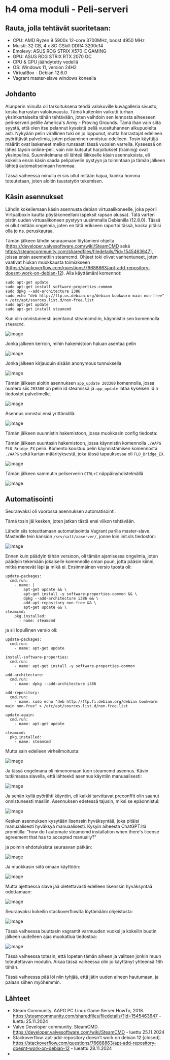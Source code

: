 # h4 oma moduli - Peli-serveri

## Rauta, jolla tehtävät suoritetaan: 
* CPU: AMD Ryzen 9 5900x 12-core 3700MHz, boost 4950 MHz
* Muisti: 32 GB, 4 x 8G GSkill DDR4 3200c14
* Emolevy: ASUS ROG STRIX X570-E GAMING
* GPU: ASUS ROG STRIX RTX 2070 OC
* CPU & GPU jäähdytetty vedellä 
* OS: Windows 11, version 24H2
* VirtualBox - Debian 12.6.0
* Vagrant master-slave windows koneella

## Johdanto

Alunperin minulla oli tarkoituksena tehdä valokuville kuvagalleria sivusto, koska harrastan valokuvausta. Tämä kuitenkin vaikutti turhan yksinkertaiselta tähän tehtävään, joten vaihdoin sen lennosta aiheeseen peli-serveri pelille America's Army - Proving Grounds. Tämä ihan vain siitä syystä, että olen itse pelannut kyseistä peliä vuosituhannen alkupuolelta asti. Nykyään pelin virallinen tuki on jo loppunut, mutta harrastajat edelleen pyörittävät palvelimia, joten pelaaminen onnistuu edelleen. Tosin käyttäjä määrät ovat laskeneet melko runsaasti tässä vuosien varrella. Kyseessä on lähes täysin online-peli, vain niin kutsutut harjoitukset (training) ovat yksinpelinä. Suunnitelmana oli lähteä liikkeelle käsin asennuksista, eli kokeilla ensin käsin saada pelipalvelin pystyyn ja toimintaan ja tämän jälkeen lähteä automatisoimaan hommaa.

Tässä vaiheessa minulla ei siis ollut mitään hajua, kuinka homma toteutetaan, joten aloitin taustatyön tekemisen.

## Käsin asennukset

Lähdin kokeilemaan käsin asennusta debian virtuaalikoneelle, joka pyörii Virtualboxin kautta pöytäkoneellani (speksit rapsan alussa). Tätä varten pistin uuden virtuaalikoneen pystyyn uusimmalla Debianilla (12.8.0). Tässä ei ollut mitään ongelmia, joten en tätä erikseen raportoi tässä, koska pitäisi olla jo ns. peruskauraa.

Tämän jälkeen lähdin seuraamaan löytämieni ohjeita (https://developer.valvesoftware.com/wiki/SteamCMD sekä https://steamcommunity.com/sharedfiles/filedetails/?id=1545463647), joissa ensin asennettiin steamcmd. Ohjeet toki olivat vanhentuneet, joten vaativat hiukan muokkausta toimiakseen (https://stackoverflow.com/questions/76688863/apt-add-repository-doesnt-work-on-debian-12). Alla käyttämäni komennot:

```
sudo apt-get update
sudo apt-get install software-properties-common
sudo dpkg --add-architecture i386
sudo echo "deb http://ftp.us.debian.org/debian bookworm main non-free" > /etc/apt/sources.list.d/non-free.list
sudo apt-get update
sudo apt-get install steamcmd
```

Kun olin onnistuneesti asentanut steamcmd:in, käynnistin sen komennolla `steamcmd`.

![image](https://github.com/user-attachments/assets/8e363bca-29b4-4d47-b5f9-72be2900afc9)

Jonka jälkeen kerroin, mihin hakemistoon haluan asentaa pelin

![image](https://github.com/user-attachments/assets/87f402c4-e9d4-49f7-b535-840559a2ed61)

Jonka jälkeen kirjauduin sisään anonymous tunnuksella

![image](https://github.com/user-attachments/assets/dab68949-19bd-43f4-a1ea-d9ecdfc04205)


Tämän jälkeen aloitin asennuksen `app_update 203300` komennolla, jossa numero siis `203300` on pelin id steamissä ja `app_update` lataa kyseisen id:n tiedostot palvelimelle. 

![image](https://github.com/user-attachments/assets/4e3f6bfb-f123-468c-9085-7eb598a6081b)

Asennus onnistui ensi yrittämällä:

![image](https://github.com/user-attachments/assets/14853f5b-4e5e-40da-bdcb-3d3a8d4a2a35)

Tämän jälkeen suunnistin hakemistoon, jossa muokkasin config tiedosta:

Tämän jälkeen suuntasin hakemistoon, jossa käynnistin komennolla `./AAPG FLO_Bridge_EX` pelin. Komento koostuu pelin käynnistämisen komennosta `./AAPG` sekä kartan määrityksestä, joka tässä tapauksessa oli `FLO_Bridge_EX`.

![image](https://github.com/user-attachments/assets/ec0ab28d-1279-4d85-bd7f-d2460097d041)

Tämän jälkeen sammutin peliserverin `CTRL+C` näppäinyhdistelmällä

![image](https://github.com/user-attachments/assets/60961a00-9427-4272-bd9d-75b23da5cf5f)


## Automatisointi

Seuraavaksi oli vuorossa asennuksen automatisointi. 

Tämä tosin jäi kesken, joten jatkan tästä ensi viikon tehtävään.

Lähdin siis toteuttamaan automatisointia Vagrant parilla master-slave. Masterille tein kansion `/srv/salt/aaserver/`, jonne loin init.sls tiedoston:

![image](https://github.com/user-attachments/assets/c6534ade-c3c2-472f-9ede-1a9b92a5dfd7)

Ennen kuin päädyin tähän versioon, oli tämän ajamisessa ongelmia, joten päädyin tekemään jokaiselle komennolle oman puun, jotta pääsin kiinni, mitkä menevät läpi ja mikä ei. Ensimmäinen versio tuosta oli:

```
update-packages:
  cmd.run:
    - name: |
        apt-get update && \
        apt-get install -y software-properties-common && \
        dpkg --add-architecture i386 && \
        add-apt-repository non-free && \
        apt-get update && \
steamcmd:
    pkg.installed:
      - name: steamcmd
```
ja sii lopullinen versio oli:

```
update-packages:
  cmd.run:
    - name: apt-get update

install-software-properties:
  cmd.run:
    - name: apt-get install -y software-properties-common

add-architecture:
  cmd.run:
    - name: dpkg --add-architecture i386

add-repository:
  cmd.run:
    - name: sudo echo "deb http://ftp.fi.debian.org/debian bookworm main non-free" > /etc/apt/sources.list.d/non-free.list

update-again:
  cmd.run:
    - name: apt-get update

steamcmd:
  pkg.installed:
    - name: steamcmd
```

Mutta sain edelleen virheilmoitusta:

![image](https://github.com/user-attachments/assets/5b35bfab-6145-4e39-9fce-f26264ddd0e4)

Ja tässä ongelmana oli nimenomaan tuon steamcmd asennus. Kävin tutkimassa slavella, että lähteekö asennus käyntiin manuaalisesti:

![image](https://github.com/user-attachments/assets/223e9068-fa32-4d09-b04f-dcac9579499a)

Ja sehän kyllä pyörähti käyntiin, eli kaikki tarvittavat preconffit olin saanut onnistuneesti maaliin. Asennuksen edetessä tajusin, miksi se epäonnistui:

![image](https://github.com/user-attachments/assets/626f41d7-fefa-44b5-987e-fbe89e6d875b)

Kesken asennuksen kysytään lisenssin hyväksyntää, joka pitäisi manuaalisesti hyväksyä manuaalisesti. Kysyin aiheesta ChatGPT:ltä promitilla: "how do I automate steamcmd installation when there's license agreement that has to accepted manually?"

ja poimin ehdotuksista seuraavan pätkän:

![image](https://github.com/user-attachments/assets/66f286ce-5757-466b-9300-da35a9ebee7d)

Ja muokkasin siitä omaan käyttöön:

![image](https://github.com/user-attachments/assets/38902beb-d20b-42d2-a55b-b04a5f4ba2f2)

Mutta ajettaessa slave jää oletettavasti edelleen lisenssin hyväksyntää odottamaan:

![image](https://github.com/user-attachments/assets/218b61ad-9ef4-425e-9e8f-a0d683795a8c)

Seuraavaksi kokeilin stackoverflowlta löytämääni ohjeistusta:

![image](https://github.com/user-attachments/assets/8629ef66-5ab9-4ead-acc0-61e4f68a6538)

Tässä vaiheessa buuttasin vagrantit varmuuden vuoksi ja kokeilin buutin jälkeen uudelleen ajaa muokattua tiedostoa:

![image](https://github.com/user-attachments/assets/32c1a82b-c9bd-48ae-8768-9f9dbbcfd4c7)

Tässä vaiheessa totesin, että lopetan tämän aiheen ja valitsen jonkin muun toteutettavan modulin. Aikaa tässä vaiheessa olin jo käyttänyt yhteensä 16h tähän.

Tässä vaiheessa pää löi niin tyhjää, että jätin uuden aiheen hautumaan, ja palaan siihen myöhemmin.

## 

## Lähteet


* Steam Community. AAPG PC Linux Game Server HowTo, 2018. https://steamcommunity.com/sharedfiles/filedetails/?id=1545463647 - luettu 25.11.2024
* Valve Developer community. SteamCMD. https://developer.valvesoftware.com/wiki/SteamCMD - luettu 25.11.2024
* Stackoverflow. apt-add-repository doesn't work on debian 12 [closed]. https://stackoverflow.com/questions/76688863/apt-add-repository-doesnt-work-on-debian-12 - lueattu 28.11.2024
* 
